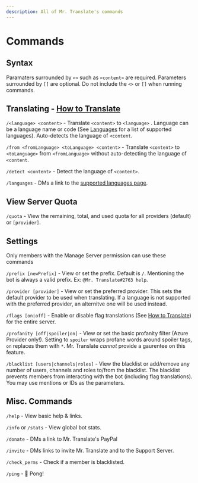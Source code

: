 ```yaml
---
description: All of Mr. Translate's commands
---
```


# Commands

## Syntax

Paramaters surrounded by `<>` such as `<content>` are required. Parameters surrounded by `[]` are optional. Do not include the `<>` or `[]` when running commands.

## Translating - [How to Translate](how-to.md)

`/<language> <content>` - Translate `<content>` to `<language>` . Language can be a language name or code \(See [Languages](languages.md) for a list of supported languages\). Auto-detects the language of `<content`.

`/from <fromLanguage> <toLanguage> <content>` - Translate `<content>` to `<toLanguage>` from `<fromLanguage>` without auto-detecting the language of `<content`.

`/detect <content>` - Detect the language of `<content>`.

`/languages` - DMs a link to the [supported languages page](languages.md).

## View Server Quota

`/quota` - View the remaining, total, and used quota for all providers \(default\) or `[provider]`.

## Settings

Only members with the Manage Server permission can use these commands

`/prefix [newPrefix]` - View or set the prefix. Default is `/`. Mentioning the bot is always a valid prefix. Ex: `@Mr. Translate#2763 help`.

`/provider [provider]` - View or set the preferred provider. This sets the default provider to be used when translating. If a language is not supported with the preferred provider, an alternitve one will be used instead.

`/flags [on|off]` - Enable or disable flag translations \(See [How to Translate](how-to.md#using-flag-reactions-to-translate)\) for the entire server.

`/profanity [off|spoiler|on]` - View or set the basic profanity filter \(Azure Provider only!\). Setting to `spoiler` wraps profane words around spoiler tags, `on` replaces them with `*`. Mr. Translate _cannot_ provide a gaurentee on this feature.

`/blacklist [users|channels|roles]` - View the blacklist or add/remove any number of users, channels and roles to/from the blacklist. The blacklist prevents members from interacting with the bot \(including flag translations\). You may use mentions or IDs as the parameters.

## Misc. Commands

`/help` - View basic help & links.

`/info` or `/stats` - View global bot stats.

`/donate` - DMs a link to Mr. Translate's PayPal

`/invite` - DMs links to invite Mr. Translate and to the Support Server.

`/check_perms` - Check if a member is blacklisted.

`/ping` - 🏓 Pong!





